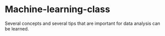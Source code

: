 # Machine-learning-class
Several concepts and several tips that are important for data analysis can be learned.
